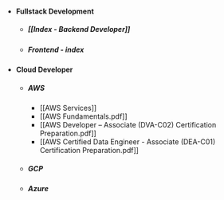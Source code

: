 
- #### Fullstack Development
	- ##### [[Index - Backend Developer]]
	- ##### Frontend - index
- #### Cloud Developer
	- ##### AWS
		- [[AWS Services]]
		- [[AWS Fundamentals.pdf]]
		- [[AWS Developer – Associate (DVA-C02) Certification Preparation.pdf]]
		- [[AWS Certified Data Engineer - Associate (DEA-C01) Certification Preparation.pdf]]
	- ##### GCP
	- ##### Azure

